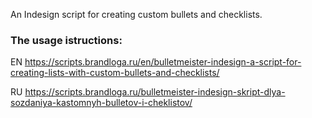 An Indesign script for creating custom bullets and checklists. 
### The usage istructions: 
EN https://scripts.brandloga.ru/en/bulletmeister-indesign-a-script-for-creating-lists-with-custom-bullets-and-checklists/


RU https://scripts.brandloga.ru/bulletmeister-indesign-skript-dlya-sozdaniya-kastomnyh-bulletov-i-cheklistov/
